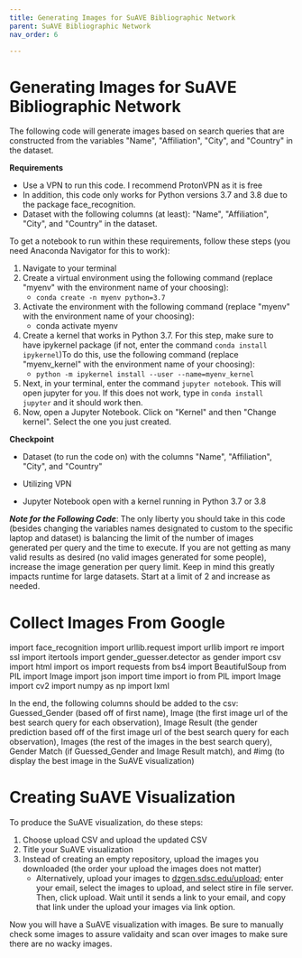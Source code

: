 ```yaml
---
title: Generating Images for SuAVE Bibliographic Network
parent: SuAVE Bibliographic Network
nav_order: 6

---
```


# Generating Images for SuAVE Bibliographic Network

The following code will generate images based on search queries that are constructed from the variables "Name", "Affiliation", "City", and "Country" in the dataset.

**Requirements**
- Use a VPN to run this code. I recommend ProtonVPN as it is free
- In addition, this code only works for Python versions 3.7 and 3.8 due to the package face_recognition.
- Dataset with the following columns (at least): "Name", "Affiliation", "City", and "Country" in the dataset.

To get a notebook to run within these requirements, follow these steps (you need Anaconda Navigator for this to work):

1. Navigate to your terminal
2. Create a virtual environment using the following command (replace "myenv" with the environment name of your choosing):
   - `conda create -n myenv python=3.7`
3. Activate the environment with the following command (replace "myenv" with the environment name of your choosing):
   - conda activate myenv
4. Create a kernel that works in Python 3.7. For this step, make sure to have ipykernel package (if not, enter the command  `conda install ipykernel`)To do this, use the following command (replace "myenv_kernel" with the environment name of your choosing):
   - `python -m ipykernel install --user --name=myenv_kernel`
5. Next, in your terminal, enter the command `jupyter notebook`. This will open jupyter for you. If this does not work, type in `conda install jupyter` and it should work then.
6. Now, open a Jupyter Notebook. Click on "Kernel" and then "Change kernel". Select the one you just created.

**Checkpoint**

- Dataset (to run the code on) with the columns "Name", "Affiliation", "City", and "Country"

- Utilizing VPN

- Jupyter Notebook open with a kernel running in Python 3.7 or 3.8


***Note for the Following Code***: The only liberty you should take in this code (besides changing the variables names designated to custom to the specific laptop and dataset) is balancing the limit of the number of images generated per query and the time to execute. If you are not getting as many valid results as desired (no valid images generated for some people), increase the image generation per query limit. Keep in mind this greatly impacts runtime for large datasets. Start at a limit of 2 and increase as needed.


# Collect Images From Google

import face_recognition
import urllib.request
import urllib
import re
import ssl
import itertools
import gender_guesser.detector as gender
import csv
import html
import os
import requests
from bs4 import BeautifulSoup
from PIL import Image
import json
import time
import io
from PIL import Image
import cv2
import numpy as np
import lxml


In the end, the following columns should be added to the csv: Guessed_Gender (based off of first name), Image (the first image url of the best search query for each observation), Image Result (the gender prediction based off of the first image url of the best search query for each observation), Images (the rest of the images in the best search query), Gender Match (if Guessed_Gender and Image Result match), and #img (to display the best image in the SuAVE visualization)

# Creating SuAVE Visualization

To produce the SuAVE visualization, do these steps:

1. Choose upload CSV and upload the updated CSV
2. Title your SuAVE visualization
3. Instead of creating an empty repository, upload the images you downloaded (the order your upload the images does not matter)
   - Alternatively, upload your images to [dzgen.sdsc.edu/upload](dzgen.sdsc.edu/upload); enter your email, select the images to upload, and select stire in file server. Then, click upload. Wait until it sends a link to your email, and copy that link under the upload your images via link option.

Now you will have a SuAVE visualization with images. Be sure to manually check some images to assure validaity and scan over images to make sure there are no wacky images.
